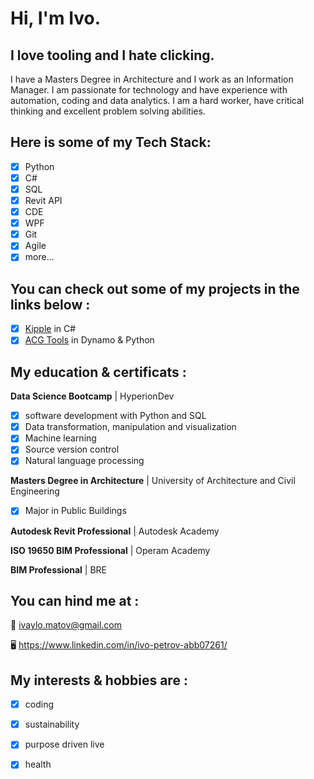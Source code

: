 # Hi, I'm Ivo.

## I love tooling and I hate clicking.
I have a Masters Degree in Architecture and I work as an Information Manager. I am passionate for technology
and have experience with automation, coding and data analytics. I am a hard worker, have critical thinking
and excellent problem solving abilities. 

## Here is some of my Tech Stack:
- [x] Python
- [x] C#
- [x] SQL
- [x] Revit API
- [x] CDE
- [x] WPF
- [x] Git
- [x] Agile
- [x] more...

## You can check out some of my projects in the links below :
- [x] [Kipple](https://github.com/ivaylo-matov/kipple-1-cs.git) in C#
- [x] [ACG Tools](https://github.com/ivaylo-matov/acg-tools-dyn.git) in Dynamo & Python

## My education & certificats :
**Data Science Bootcamp** | HyperionDev
  - [x] software development with Python and SQL
  - [x] Data transformation, manipulation and visualization
  - [x] Machine learning
  - [x] Source version control
  - [x] Natural language processing
  
 **Masters Degree in Architecture** | University of Architecture and Civil Engineering
  - [x] Major in Public Buildings
  
 **Autodesk Revit Professional** | Autodesk Academy
 
 **ISO 19650 BIM Professional** | Operam Academy
 
 **BIM Professional** | BRE

## You can hind me at :

:e-mail: ivaylo.matov@gmail.com

:desktop_computer: https://www.linkedin.com/in/ivo-petrov-abb07261/

## My interests & hobbies are :
 - [x] coding
 - [x] sustainability
 - [x] purpose driven live
 - [x] health


